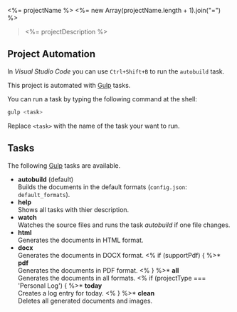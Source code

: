 <%= projectName %>
<%= new Array(projectName.length + 1).join("=") %>

> <%= projectDescription %>

Project Automation
------------------

In _Visual Studio Code_ you can use `Ctrl+Shift+B` to run the `autobuild` task.

This project is automated with [Gulp] tasks.

You can run a task by typing the following command at the shell:

``` sh
gulp <task>
```

Replace `<task>` with the name of the task your want to run.

Tasks
-----

The following [Gulp] tasks are available.

* **autobuild** (default)  
  Builds the documents in the default formats (`config.json`: `default_formats`).
* **help**  
  Shows all tasks with thier description.
* **watch**  
  Watches the source files and runs the task _autobuild_ if one file changes.
* **html**  
  Generates the documents in HTML format.
* **docx**  
  Generates the documents in DOCX format.
<% if (supportPdf) { %>* **pdf**  
  Generates the documents in PDF format.
<% } %>* **all**  
  Generates the documents in all formats.
<% if (projectType === 'Personal Log') { %>* **today**  
  Creates a log entry for today.
<% } %>* **clean**  
  Deletes all generated documents and images.

[Gulp]: http://gulpjs.com "the streaming build system"
